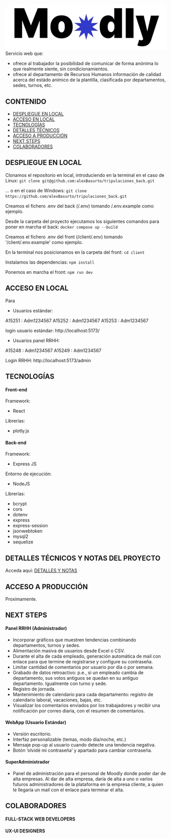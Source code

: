 ![MOODLY LOGO](./docu/logo.gif)
Servicio web que:
- ofrece al trabajador la posibilidad de comunicar de forma anónima lo que realmente siente, sin condicionamientos.
- ofrece al departamento de Recursos Humanos información de calidad acerca del estádo anímico de la plantilla, clasificada por departamentos, sedes, turnos, etc.

## CONTENIDO
* [DESPLIEGUE EN LOCAL](#despliegue-en-local)
* [ACCESO EN LOCAL](#acceso-en-local)
* [TECNOLOGÍAS](#tecnologías)
* [DETALLES TÉCNICOS](#detalles-técnicos-y-notas-del-proyecto)
* [ACCESO A PRODUCCIÓN](#acceso-a-producción)
* [NEXT STEPS](#next-steps)
* [COLABORADORES](#colaboradores)

## DESPLIEGUE EN LOCAL

Clonamos el repositorio en local, introduciendo en la terminal en el caso de Linux:
```git clone git@github.com:alexBasurto/tripulaciones_back.git```

... o en el caso de Windows:
```git clone https://github.com/alexBasurto/tripulaciones_back.git```

Creamos el fichero .env del back (/.env) tomando /.env.example como ejemplo.

Desde la carpeta del proyecto ejecutamos los siguientes comandos para poner en marcha el back:
```docker compose up --build```

Creamos el fichero .env del front (/client/.env) tomando '/client/.env.example' como ejemplo.

En la terminal nos posicionamos en la carpeta del front:
```cd client```

Instalamos las dependencias:
```npm install```

Ponemos en marcha el front:
```npm run dev```


## ACCESO EN LOCAL
Para 

- Usuarios estándar:

A15251 : Adm1234567
A15252 : Adm1234567
A15253 : Adm1234567

login usuario estándar: http://localhost:5173/

- Usuarios panel RRHH:

A15248 : Adm1234567
A15249 : Adm1234567

Login RRHH: http://localhost:5173/admin

## TECNOLOGÍAS

#### Front-end
Framework:
- React

Librerías:
- plotly.js

#### Back-end
Framework:
- Express JS

Entorno de ejecución:
- NodeJS

Librerías:
- bcrypt
- cors
- dotenv
- express
- express-session
- jsonwebtoken
- mysql2
- sequelize

## DETALLES TÉCNICOS Y NOTAS DEL PROYECTO
Acceda aquí:
[DETALLES Y NOTAS](./docu/DETALLES.md)

## ACCESO A PRODUCCIÓN
Proximamente.

## NEXT STEPS
#### Panel RRHH (Administrador)
* Incorporar gráficos que muestren tendencias combinando departamentos, turnos y sedes.
* Alimentación masiva de usuarios desde Excel o CSV.
* Durante el alta de cada empleado, generación automática de mail con enlace para que termine de registrarse y configure su contraseña.
* Limitar cantidad de comentarios por usuario por día o por semana.
* Grabado de datos retroactivo: p.e., si un empleado cambia de departamento, sus votos antiguos se quedan en su antiguo departamento. Igualmente con turno y sede.
* Registro de jornada.
* Mantenimiento de calendario para cada departamento: registro de calendario laboral, vacaciones, bajas, etc.
* Visualizar los comentarios enviados por los trabajadores y recibir una notificación por correo diaria, con el resumen de comentarios.

#### WebApp (Usuario Estándar)

* Versión escritorio.
* Interfaz personalizable (temas, modo día/noche, etc.)
* Mensaje pop-up al usuario cuando detecte una tendencia negativa.
* Botón ‘olvidé mi contraseña’ y apartado para cambiar contraseña.


#### SuperAdministrador
* Panel de administración para el personal de Moodly donde poder dar de alta empresas. Al dar de alta empresa, daría de alta a uno o varios futuros administradores de la plataforma en la empresa cliente, a quien le llegaría un mail con el enlace para terminar el alta.

## COLABORADORES
#### FULL-STACK WEB DEVELOPERS

#### UX-UI DESIGNERS
